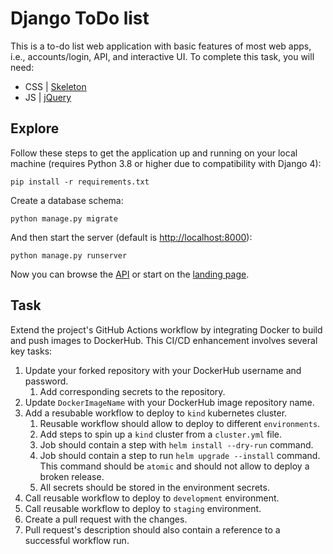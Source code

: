 # Django ToDo list

This is a to-do list web application with basic features of most web apps, i.e., accounts/login, API, and interactive UI. 
To complete this task, you will need:

- CSS | [Skeleton](http://getskeleton.com/)
- JS  | [jQuery](https://jquery.com/)

## Explore

Follow these steps to get the application up and running on your local machine (requires Python 3.8 or higher due to compatibility with Django 4):

```
pip install -r requirements.txt
```

Create a database schema:

```
python manage.py migrate
```

And then start the server (default is <http://localhost:8000>):

```
python manage.py runserver
```

Now you can browse the [API](http://localhost:8000/api/) or start on the [landing page](http://localhost:8000/).

## Task

Extend the project's GitHub Actions workflow by integrating Docker to build and push images to DockerHub. 
This CI/CD enhancement involves several key tasks:

1. Update your forked repository with your DockerHub username and password.
    1. Add corresponding secrets to the repository.
2. Update `DockerImageName` with your DockerHub image repository name.
3. Add a resubable workflow to deploy to `kind` kubernetes cluster.
    1. Reusable workflow should allow to deploy to different `environments`.
    1. Add steps to spin up a `kind` cluster from a `cluster.yml` file.
    1. Job should contain a step with `helm install --dry-run` command.
    1. Job should contain a step to run `helm upgrade --install` command. This command should be `atomic` and should not allow to deploy a broken release.
    1. All secrets should be stored in the environment secrets.
4. Call reusable workflow to deploy to `development` environment.
5. Call reusable workflow to deploy to `staging` environment.
6. Create a pull request with the changes.
7. Pull request's description should also contain a reference to a successful workflow run.
